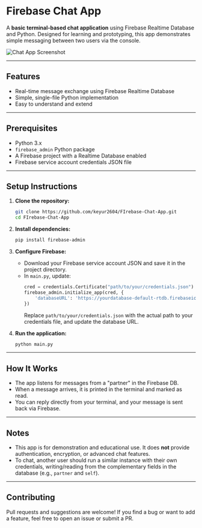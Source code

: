 # Firebase Chat App

A **basic terminal-based chat application** using Firebase Realtime Database and Python. Designed for learning and prototyping, this app demonstrates simple messaging between two users via the console.

![Chat App Screenshot](https://github.com/9keystrokes/FIrebase-Chat-App/assets/168451989/f4856163-c9d3-43aa-bdb7-42f9eb7d89c5)

---

## Features

- Real-time message exchange using Firebase Realtime Database
- Simple, single-file Python implementation
- Easy to understand and extend

---

## Prerequisites

- Python 3.x
- `firebase_admin` Python package
- A Firebase project with a Realtime Database enabled
- Firebase service account credentials JSON file

---

## Setup Instructions

1. **Clone the repository:**
   ```sh
   git clone https://github.com/keyur2604/FIrebase-Chat-App.git
   cd FIrebase-Chat-App
   ```

2. **Install dependencies:**
   ```sh
   pip install firebase-admin
   ```

3. **Configure Firebase:**
   - Download your Firebase service account JSON and save it in the project directory.
   - In `main.py`, update:
     ```python
     cred = credentials.Certificate("path/to/your/credentials.json")  # CHANGE THIS
     firebase_admin.initialize_app(cred, {
         'databaseURL': 'https://yourdatabase-default-rtdb.firebaseio.com/'  # CHANGE THIS
     })
     ```
     Replace `path/to/your/credentials.json` with the actual path to your credentials file, and update the database URL.

4. **Run the application:**
   ```sh
   python main.py
   ```

---

## How It Works

- The app listens for messages from a "partner" in the Firebase DB.
- When a message arrives, it is printed in the terminal and marked as read.
- You can reply directly from your terminal, and your message is sent back via Firebase.

---

## Notes

- This app is for demonstration and educational use. It does **not** provide authentication, encryption, or advanced chat features.
- To chat, another user should run a similar instance with their own credentials, writing/reading from the complementary fields in the database (e.g., `partner` and `self`).

---

## Contributing

Pull requests and suggestions are welcome! If you find a bug or want to add a feature, feel free to open an issue or submit a PR.
